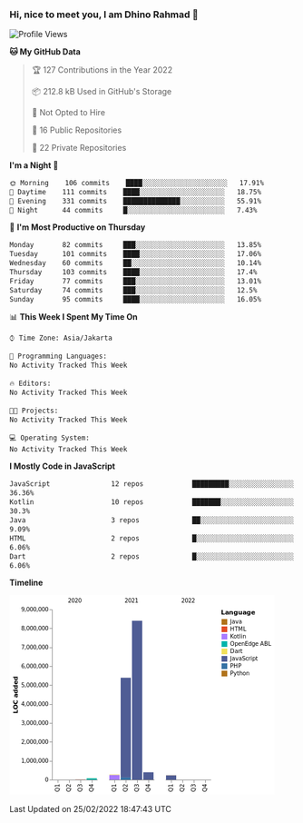 ### Hi, nice to meet you, I am Dhino Rahmad 👋
<!--START_SECTION:waka-->
![Profile Views](http://img.shields.io/badge/Profile%20Views-0-blue)

**🐱 My GitHub Data** 

> 🏆 127 Contributions in the Year 2022
 > 
> 📦 212.8 kB Used in GitHub's Storage 
 > 
> 🚫 Not Opted to Hire
 > 
> 📜 16 Public Repositories 
 > 
> 🔑 22 Private Repositories  
 > 
**I'm a Night 🦉** 

```text
🌞 Morning    106 commits    ████░░░░░░░░░░░░░░░░░░░░░   17.91% 
🌆 Daytime    111 commits    ████░░░░░░░░░░░░░░░░░░░░░   18.75% 
🌃 Evening    331 commits    ██████████████░░░░░░░░░░░   55.91% 
🌙 Night      44 commits     █░░░░░░░░░░░░░░░░░░░░░░░░   7.43%

```
📅 **I'm Most Productive on Thursday** 

```text
Monday       82 commits     ███░░░░░░░░░░░░░░░░░░░░░░   13.85% 
Tuesday      101 commits    ████░░░░░░░░░░░░░░░░░░░░░   17.06% 
Wednesday    60 commits     ██░░░░░░░░░░░░░░░░░░░░░░░   10.14% 
Thursday     103 commits    ████░░░░░░░░░░░░░░░░░░░░░   17.4% 
Friday       77 commits     ███░░░░░░░░░░░░░░░░░░░░░░   13.01% 
Saturday     74 commits     ███░░░░░░░░░░░░░░░░░░░░░░   12.5% 
Sunday       95 commits     ████░░░░░░░░░░░░░░░░░░░░░   16.05%

```


📊 **This Week I Spent My Time On** 

```text
⌚︎ Time Zone: Asia/Jakarta

💬 Programming Languages: 
No Activity Tracked This Week

🔥 Editors: 
No Activity Tracked This Week

🐱‍💻 Projects: 
No Activity Tracked This Week

💻 Operating System: 
No Activity Tracked This Week

```

**I Mostly Code in JavaScript** 

```text
JavaScript               12 repos            █████████░░░░░░░░░░░░░░░░   36.36% 
Kotlin                   10 repos            ███████░░░░░░░░░░░░░░░░░░   30.3% 
Java                     3 repos             ██░░░░░░░░░░░░░░░░░░░░░░░   9.09% 
HTML                     2 repos             █░░░░░░░░░░░░░░░░░░░░░░░░   6.06% 
Dart                     2 repos             █░░░░░░░░░░░░░░░░░░░░░░░░   6.06%

```


**Timeline**

![Chart not found](https://raw.githubusercontent.com/Dhino12/Dhino12/master/charts/bar_graph.png) 


 Last Updated on 25/02/2022 18:47:43 UTC
<!--END_SECTION:waka-->
 
